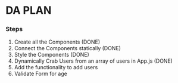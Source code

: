 # DA PLAN

### Steps

1. Create all the Components (DONE)
2. Connect the Components statically (DONE)
3. Style the Components (DONE)
4. Dynamically Crab Users from an array of users in App.js (DONE)
5. Add the functionality to add users
6. Validate Form for age
